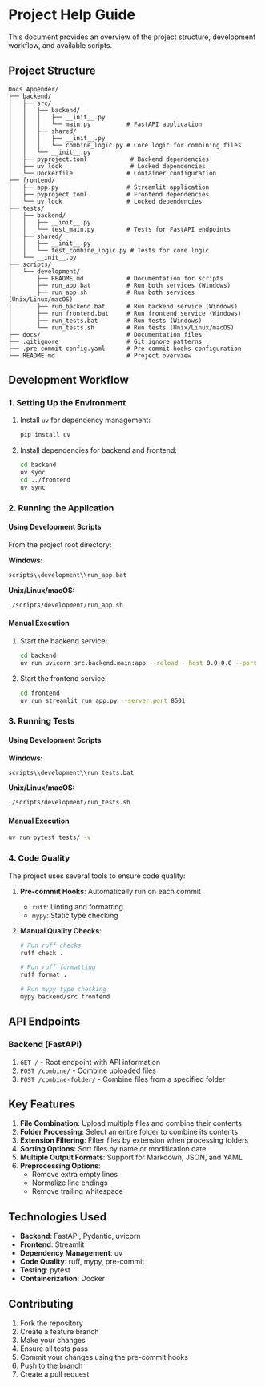 # Project Help Guide

This document provides an overview of the project structure, development workflow, and available scripts.

## Project Structure

```
Docs Appender/
├── backend/
│   ├── src/
│   │   ├── backend/
│   │   │   ├── __init__.py
│   │   │   └── main.py          # FastAPI application
│   │   ├── shared/
│   │   │   ├── __init__.py
│   │   │   └── combine_logic.py # Core logic for combining files
│   │   └── __init__.py
│   ├── pyproject.toml            # Backend dependencies
│   ├── uv.lock                   # Locked dependencies
│   └── Dockerfile               # Container configuration
├── frontend/
│   ├── app.py                   # Streamlit application
│   ├── pyproject.toml           # Frontend dependencies
│   └── uv.lock                  # Locked dependencies
├── tests/
│   ├── backend/
│   │   ├── __init__.py
│   │   └── test_main.py         # Tests for FastAPI endpoints
│   ├── shared/
│   │   ├── __init__.py
│   │   └── test_combine_logic.py # Tests for core logic
│   └── __init__.py
├── scripts/
│   └── development/
│       ├── README.md            # Documentation for scripts
│       ├── run_app.bat          # Run both services (Windows)
│       ├── run_app.sh           # Run both services (Unix/Linux/macOS)
│       ├── run_backend.bat      # Run backend service (Windows)
│       ├── run_frontend.bat     # Run frontend service (Windows)
│       ├── run_tests.bat        # Run tests (Windows)
│       └── run_tests.sh         # Run tests (Unix/Linux/macOS)
├── docs/                        # Documentation files
├── .gitignore                   # Git ignore patterns
├── .pre-commit-config.yaml      # Pre-commit hooks configuration
└── README.md                    # Project overview
```

## Development Workflow

### 1. Setting Up the Environment

1. Install `uv` for dependency management:
   ```bash
   pip install uv
   ```

2. Install dependencies for backend and frontend:
   ```bash
   cd backend
   uv sync
   cd ../frontend
   uv sync
   ```

### 2. Running the Application

#### Using Development Scripts

From the project root directory:

**Windows:**
```cmd
scripts\\development\\run_app.bat
```

**Unix/Linux/macOS:**
```bash
./scripts/development/run_app.sh
```

#### Manual Execution

1. Start the backend service:
   ```bash
   cd backend
   uv run uvicorn src.backend.main:app --reload --host 0.0.0.0 --port 8000
   ```

2. Start the frontend service:
   ```bash
   cd frontend
   uv run streamlit run app.py --server.port 8501
   ```

### 3. Running Tests

#### Using Development Scripts

**Windows:**
```cmd
scripts\\development\\run_tests.bat
```

**Unix/Linux/macOS:**
```bash
./scripts/development/run_tests.sh
```

#### Manual Execution

```bash
uv run pytest tests/ -v
```

### 4. Code Quality

The project uses several tools to ensure code quality:

1. **Pre-commit Hooks**: Automatically run on each commit
   - `ruff`: Linting and formatting
   - `mypy`: Static type checking

2. **Manual Quality Checks**:
   ```bash
   # Run ruff checks
   ruff check .
   
   # Run ruff formatting
   ruff format .
   
   # Run mypy type checking
   mypy backend/src frontend
   ```

## API Endpoints

### Backend (FastAPI)

1. `GET /` - Root endpoint with API information
2. `POST /combine/` - Combine uploaded files
3. `POST /combine-folder/` - Combine files from a specified folder

## Key Features

1. **File Combination**: Upload multiple files and combine their contents
2. **Folder Processing**: Select an entire folder to combine its contents
3. **Extension Filtering**: Filter files by extension when processing folders
4. **Sorting Options**: Sort files by name or modification date
5. **Multiple Output Formats**: Support for Markdown, JSON, and YAML
6. **Preprocessing Options**: 
   - Remove extra empty lines
   - Normalize line endings
   - Remove trailing whitespace

## Technologies Used

- **Backend**: FastAPI, Pydantic, uvicorn
- **Frontend**: Streamlit
- **Dependency Management**: uv
- **Code Quality**: ruff, mypy, pre-commit
- **Testing**: pytest
- **Containerization**: Docker

## Contributing

1. Fork the repository
2. Create a feature branch
3. Make your changes
4. Ensure all tests pass
5. Commit your changes using the pre-commit hooks
6. Push to the branch
7. Create a pull request